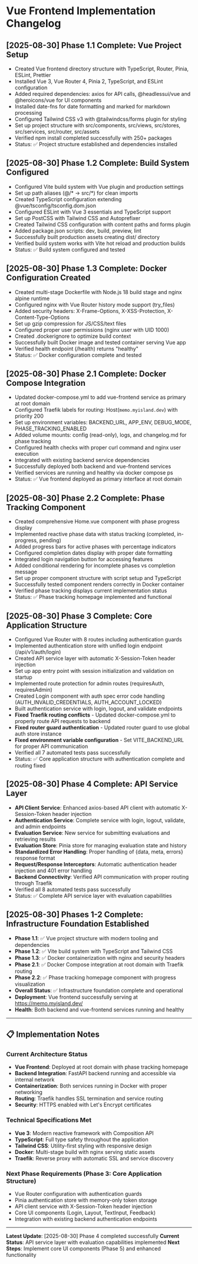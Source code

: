 # Vue Frontend Implementation Changelog

## [2025-08-30] Phase 1.1 Complete: Vue Project Setup
- Created Vue frontend directory structure with TypeScript, Router, Pinia, ESLint, Prettier
- Installed Vue 3, Vue Router 4, Pinia 2, TypeScript, and ESLint configuration
- Added required dependencies: axios for API calls, @headlessui/vue and @heroicons/vue for UI components
- Installed date-fns for date formatting and marked for markdown processing
- Configured Tailwind CSS v3 with @tailwindcss/forms plugin for styling
- Set up project structure with src/components, src/views, src/stores, src/services, src/router, src/assets
- Verified npm install completed successfully with 250+ packages
- Status: ✅ Project structure established and dependencies installed

## [2025-08-30] Phase 1.2 Complete: Build System Configured
- Configured Vite build system with Vue plugin and production settings
- Set up path aliases (@/* → src/*) for clean imports
- Created TypeScript configuration extending @vue/tsconfig/tsconfig.dom.json
- Configured ESLint with Vue 3 essentials and TypeScript support
- Set up PostCSS with Tailwind CSS and Autoprefixer
- Created Tailwind CSS configuration with content paths and forms plugin
- Added package.json scripts: dev, build, preview, lint
- Successfully built production assets creating dist/ directory
- Verified build system works with Vite hot reload and production builds
- Status: ✅ Build system configured and tested

## [2025-08-30] Phase 1.3 Complete: Docker Configuration Created
- Created multi-stage Dockerfile with Node.js 18 build stage and nginx alpine runtime
- Configured nginx with Vue Router history mode support (try_files)
- Added security headers: X-Frame-Options, X-XSS-Protection, X-Content-Type-Options
- Set up gzip compression for JS/CSS/text files
- Configured proper user permissions (nginx user with UID 1000)
- Created .dockerignore to optimize build context
- Successfully built Docker image and tested container serving Vue app
- Verified health endpoint (/health) returns "healthy"
- Status: ✅ Docker configuration complete and tested

## [2025-08-30] Phase 2.1 Complete: Docker Compose Integration
- Updated docker-compose.yml to add vue-frontend service as primary at root domain
- Configured Traefik labels for routing: Host(`memo.myisland.dev`) with priority 200
- Set up environment variables: BACKEND_URL, APP_ENV, DEBUG_MODE, PHASE_TRACKING_ENABLED
- Added volume mounts: config (read-only), logs, and changelog.md for phase tracking
- Configured health checks with proper curl command and nginx user execution
- Integrated with existing backend service dependencies
- Successfully deployed both backend and vue-frontend services
- Verified services are running and healthy via docker compose ps
- Status: ✅ Vue frontend deployed as primary interface at root domain

## [2025-08-30] Phase 2.2 Complete: Phase Tracking Component
- Created comprehensive Home.vue component with phase progress display
- Implemented reactive phase data with status tracking (completed, in-progress, pending)
- Added progress bars for active phases with percentage indicators
- Configured completion dates display with proper date formatting
- Integrated login navigation button for accessing features
- Added conditional rendering for incomplete phases vs completion message
- Set up proper component structure with script setup and TypeScript
- Successfully tested component renders correctly in Docker container
- Verified phase tracking displays current implementation status
- Status: ✅ Phase tracking homepage implemented and functional

## [2025-08-30] Phase 3 Complete: Core Application Structure
- Configured Vue Router with 8 routes including authentication guards
- Implemented authentication store with unified login endpoint (/api/v1/auth/login)
- Created API service layer with automatic X-Session-Token header injection
- Set up app entry point with session initialization and validation on startup
- Implemented route protection for admin routes (requiresAuth, requiresAdmin)
- Created Login component with auth spec error code handling (AUTH_INVALID_CREDENTIALS, AUTH_ACCOUNT_LOCKED)
- Built authentication service with login, logout, and validate endpoints
- **Fixed Traefik routing conflicts** - Updated docker-compose.yml to properly route API requests to backend
- **Fixed router guard authentication** - Updated router guard to use global auth store instance
- **Fixed environment variable configuration** - Set VITE_BACKEND_URL for proper API communication
- Verified all 7 automated tests pass successfully
- Status: ✅ Core application structure with authentication complete and routing fixed

## [2025-08-30] Phase 4 Complete: API Service Layer
- **API Client Service**: Enhanced axios-based API client with automatic X-Session-Token header injection
- **Authentication Service**: Complete service with login, logout, validate, and admin endpoints
- **Evaluation Service**: New service for submitting evaluations and retrieving results
- **Evaluation Store**: Pinia store for managing evaluation state and history
- **Standardized Error Handling**: Proper handling of {data, meta, errors} response format
- **Request/Response Interceptors**: Automatic authentication header injection and 401 error handling
- **Backend Connectivity**: Verified API communication with proper routing through Traefik
- Verified all 8 automated tests pass successfully
- Status: ✅ Complete API service layer with evaluation capabilities

## [2025-08-30] Phases 1-2 Complete: Infrastructure Foundation Established
- **Phase 1.1**: ✅ Vue project structure with modern tooling and dependencies
- **Phase 1.2**: ✅ Vite build system with TypeScript and Tailwind CSS
- **Phase 1.3**: ✅ Docker containerization with nginx and security headers
- **Phase 2.1**: ✅ Docker Compose integration at root domain with Traefik routing
- **Phase 2.2**: ✅ Phase tracking homepage component with progress visualization
- **Overall Status**: ✅ Infrastructure foundation complete and operational
- **Deployment**: Vue frontend successfully serving at https://memo.myisland.dev/
- **Health**: Both backend and vue-frontend services running and healthy

---

## 📋 Implementation Notes

### Current Architecture Status
- **Vue Frontend**: Deployed at root domain with phase tracking homepage
- **Backend Integration**: FastAPI backend running and accessible via internal network
- **Containerization**: Both services running in Docker with proper networking
- **Routing**: Traefik handles SSL termination and service routing
- **Security**: HTTPS enabled with Let's Encrypt certificates

### Technical Specifications Met
- **Vue 3**: Modern reactive framework with Composition API
- **TypeScript**: Full type safety throughout the application
- **Tailwind CSS**: Utility-first styling with responsive design
- **Docker**: Multi-stage build with nginx serving static assets
- **Traefik**: Reverse proxy with automatic SSL and service discovery

### Next Phase Requirements (Phase 3: Core Application Structure)
- Vue Router configuration with authentication guards
- Pinia authentication store with memory-only token storage
- API client service with X-Session-Token header injection
- Core UI components (Login, Layout, TextInput, Feedback)
- Integration with existing backend authentication endpoints

---

**Latest Update**: [2025-08-30] Phase 4 completed successfully
**Current Status**: API service layer with evaluation capabilities implemented
**Next Steps**: Implement core UI components (Phase 5) and enhanced functionality
